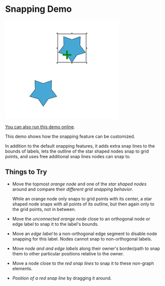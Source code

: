 # Snapping Demo

<img src="../../resources/image/custom-snapping.png" alt="demo-thumbnail" height="320"/>

[You can also run this demo online](https://live.yworks.com/demos/input/customsnapping/index.html).

This demo shows how the snapping feature can be customized.

In addition to the default snapping features, it adds extra snap lines to the bounds of labels, lets the outline of the star shaped nodes snap to grid points, and uses free additional snap lines nodes can snap to.

## Things to Try

- Move the topmost _orange node_ and one of the _star shaped nodes_ around and compare their _different grid snapping behavior_.

  While an orange node only snaps to grid points with its center, a star shaped node snaps with all points of its outline, but then again only to the grid points, not in between.

- Move the _unconnected orange node_ close to an orthogonal node or edge label to snap it to the label's bounds.
- Move an _edge label_ to a non-orthogonal edge segment to disable node snapping for this label. Nodes cannot snap to non-orthogonal labels.
- Move _node and and edge labels_ along their owner's border/path to snap them to other particular positions relative to the owner.
- Move a node close to the _red snap lines_ to snap it to these non-graph elements.
- _Position of a red snap line_ by dragging it around.
